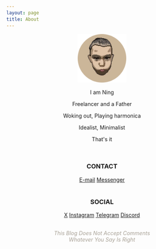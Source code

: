 ```yaml
---
layout: page
title: About
---
```


<center>

<img src="assets/AVA.png" width="128" height="128">

<br>

<p>I am Ning</p>
<p>Freelancer and a Father</p>
<p>Woking out, Playing harmonica</p>
<p>Idealist, Minimalist</p>
<p>That's it</p>

<br>

<p><b><h3>CONTACT</h3></b></p>
<a href="mailto:ningyiqin@gmail.com">E-mail</a>
<a href="https://m.me/ningyiqin">Messenger</a>

<br>
<br>

<p><b><h3>SOCIAL</h3></b></p>
<a href="https://x.com/ningyiqin">X</a>
<a href="https://www.instagram.com/ningyiqin/">Instagram</a>
<a href="https://t.me/qinglishec">Telegram</a>
<a href="https://discord.gg/T7brNdUNDH">Discord</a>

<br>
<br>

<p><i><font color="#a9a297">This Blog Does Not Accept Comments
<br>Whatever You Say Is Right</font></i></p>
